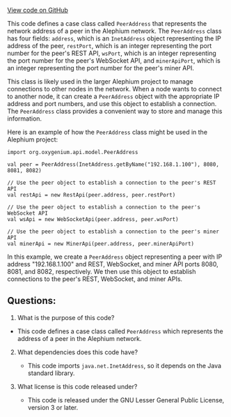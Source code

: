 [View code on GitHub](https://github.com/oxygenium/oxygenium/api/src/main/scala/org/oxygenium/api/model/PeerAddress.scala)

This code defines a case class called `PeerAddress` that represents the network address of a peer in the Alephium network. The `PeerAddress` class has four fields: `address`, which is an `InetAddress` object representing the IP address of the peer, `restPort`, which is an integer representing the port number for the peer's REST API, `wsPort`, which is an integer representing the port number for the peer's WebSocket API, and `minerApiPort`, which is an integer representing the port number for the peer's miner API.

This class is likely used in the larger Alephium project to manage connections to other nodes in the network. When a node wants to connect to another node, it can create a `PeerAddress` object with the appropriate IP address and port numbers, and use this object to establish a connection. The `PeerAddress` class provides a convenient way to store and manage this information.

Here is an example of how the `PeerAddress` class might be used in the Alephium project:

```
import org.oxygenium.api.model.PeerAddress

val peer = PeerAddress(InetAddress.getByName("192.168.1.100"), 8080, 8081, 8082)

// Use the peer object to establish a connection to the peer's REST API
val restApi = new RestApi(peer.address, peer.restPort)

// Use the peer object to establish a connection to the peer's WebSocket API
val wsApi = new WebSocketApi(peer.address, peer.wsPort)

// Use the peer object to establish a connection to the peer's miner API
val minerApi = new MinerApi(peer.address, peer.minerApiPort)
```

In this example, we create a `PeerAddress` object representing a peer with IP address "192.168.1.100" and REST, WebSocket, and miner API ports 8080, 8081, and 8082, respectively. We then use this object to establish connections to the peer's REST, WebSocket, and miner APIs.
## Questions: 
 1. What is the purpose of this code?
   - This code defines a case class called `PeerAddress` which represents the address of a peer in the Alephium network.

2. What dependencies does this code have?
   - This code imports `java.net.InetAddress`, so it depends on the Java standard library.

3. What license is this code released under?
   - This code is released under the GNU Lesser General Public License, version 3 or later.